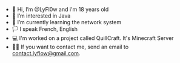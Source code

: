 - 👋 Hi, I’m @LyFl0w and i'm 18 years old
- 👀 I’m interested in Java
- 🌱 I’m currently learning the network system
-  🏳 I speak French, English
- 💻 I'm worked on a project called QuillCraft. It's Minecraft Server 
- 👨‍💻 If you want to contact me, send an email to contact.lyflow@gmail.com.
